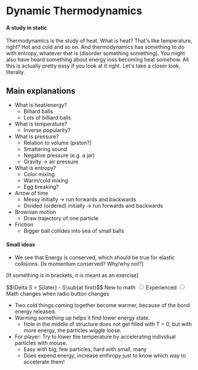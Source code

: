 # Dynamic Thermodynamics
#### A study in static

Thermodynamics is the study of heat. What is heat? That's like temperature, right? Hot and cold and so on. And thermodynamics has something to do with entropy, whatever that is (disorder something something). You might also have heard something about energy loss becoming heat somehow. All this is actually pretty easy if you look at it right. Let's take a closer look, literally.


## Main explanations

* What is heat/energy?
  * Billiard balls
  * Lots of billiard balls
* What is temperature?
  * Inverse popularity?
* What is pressure?
  * Relation to volume (piston?)
  * Smattering sound
  * Negative pressure (e.g. a jar)
  * Gravity -> air pressure
* What is entropy?
  * Color mixing
  * Warm/cold mixing
  * Egg breaking?
* Arrow of time
  * Messy initially -> run forwards and backwards
  * Divided (ordered) initially  -> run forwards and backwards
* Brownian motion
    * Draw trajectory of one particle
* Friction
    * Bigger ball collides into sea of small balls


#### Small ideas


* We see that Energy is conserved, which should be true for elastic collisions. [Is momentum conserved? Why/why not?]

[If something is in brackets, it is meant as an exercise]

$$\Delta S = S\{later} - S\sub{at first}$$
<label for="new">New to math</label>
<input type="radio" name="math_level" id="new">
<label for="experienced">Experienced</label>
<input type="radio" name="math_level" id="experienced">
<br>
Math changes when radio button changes

* Two cold things coming together become warmer, because of the bond energy released.
* Warming something up helps it find lower energy state.
    * Hole in the middle of structure does not get filled with T = 0, but with more energy, the particles wiggle loose.
* For player: Try to lower the temperature by accelerating individual particles with mouse.
    * Easy with big, few particles, hard with small, many
    * Does expend energy, increase enthropy just to know which way to accelerate them!